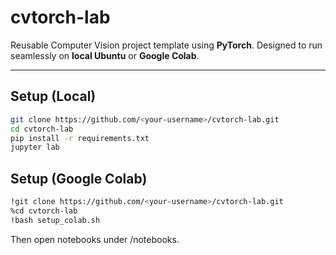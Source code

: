 # cvtorch-lab

Reusable Computer Vision project template using **PyTorch**.
Designed to run seamlessly on **local Ubuntu** or **Google Colab**.

---

## Setup (Local)
```bash
git clone https://github.com/<your-username>/cvtorch-lab.git
cd cvtorch-lab
pip install -r requirements.txt
jupyter lab
```

## Setup (Google Colab)
```bash
!git clone https://github.com/<your-username>/cvtorch-lab.git
%cd cvtorch-lab
!bash setup_colab.sh
```
Then open notebooks under /notebooks.


